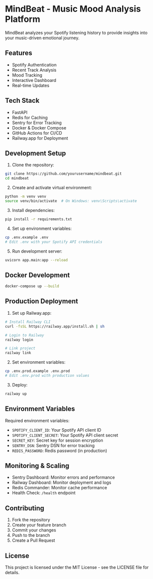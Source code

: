 # MindBeat - Music Mood Analysis Platform

MindBeat analyzes your Spotify listening history to provide insights into your music-driven emotional journey.

## Features

- Spotify Authentication
- Recent Track Analysis
- Mood Tracking
- Interactive Dashboard
- Real-time Updates

## Tech Stack

- FastAPI
- Redis for Caching
- Sentry for Error Tracking
- Docker & Docker Compose
- GitHub Actions for CI/CD
- Railway.app for Deployment

## Development Setup

1. Clone the repository:
```bash
git clone https://github.com/yourusername/mindbeat.git
cd mindbeat
```

2. Create and activate virtual environment:
```bash
python -m venv venv
source venv/bin/activate  # On Windows: venv\Scripts\activate
```

3. Install dependencies:
```bash
pip install -r requirements.txt
```

4. Set up environment variables:
```bash
cp .env.example .env
# Edit .env with your Spotify API credentials
```

5. Run development server:
```bash
uvicorn app.main:app --reload
```

## Docker Development

```bash
docker-compose up --build
```

## Production Deployment

1. Set up Railway.app:
```bash
# Install Railway CLI
curl -fsSL https://railway.app/install.sh | sh

# Login to Railway
railway login

# Link project
railway link
```

2. Set environment variables:
```bash
cp .env.prod.example .env.prod
# Edit .env.prod with production values
```

3. Deploy:
```bash
railway up
```

## Environment Variables

Required environment variables:

- `SPOTIFY_CLIENT_ID`: Your Spotify API client ID
- `SPOTIFY_CLIENT_SECRET`: Your Spotify API client secret
- `SECRET_KEY`: Secret key for session encryption
- `SENTRY_DSN`: Sentry DSN for error tracking
- `REDIS_PASSWORD`: Redis password (in production)

## Monitoring & Scaling

- Sentry Dashboard: Monitor errors and performance
- Railway Dashboard: Monitor deployment and logs
- Redis Commander: Monitor cache performance
- Health Check: `/health` endpoint

## Contributing

1. Fork the repository
2. Create your feature branch
3. Commit your changes
4. Push to the branch
5. Create a Pull Request

## License

This project is licensed under the MIT License - see the LICENSE file for details.
